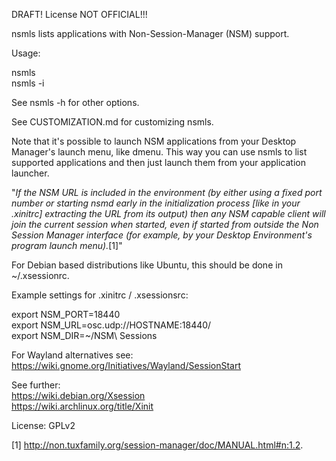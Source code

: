 DRAFT! License NOT OFFICIAL!!!



nsmls lists applications with Non-Session-Manager (NSM) support.  

Usage:  

nsmls  
nsmls -i  

See nsmls -h for other options.  

See CUSTOMIZATION.md for customizing nsmls.  

Note that it's possible to launch NSM applications from your Desktop Manager's launch menu, like dmenu. This way you can use nsmls to list supported applications and then just launch them from your application launcher.


"*If the NSM URL is included in the environment (by either using a fixed port number or starting nsmd early in the initialization process [like in your .xinitrc] extracting the URL from its output) then any NSM capable client will join the current session when started, even if started from outside the Non Session Manager interface (for example, by your Desktop Environment's program launch menu).*[1]"  


For Debian based distributions like Ubuntu, this should be done in ~/.xsessionrc. 

Example settings for .xinitrc / .xsessionsrc:  

export NSM_PORT=18440  
export NSM_URL=osc.udp://HOSTNAME:18440/  
export NSM_DIR=~/NSM\ Sessions  

For Wayland alternatives see:  
https://wiki.gnome.org/Initiatives/Wayland/SessionStart  


See further:  
https://wiki.debian.org/Xsession  
https://wiki.archlinux.org/title/Xinit  

License: GPLv2  


[1] http://non.tuxfamily.org/session-manager/doc/MANUAL.html#n:1.2.  
